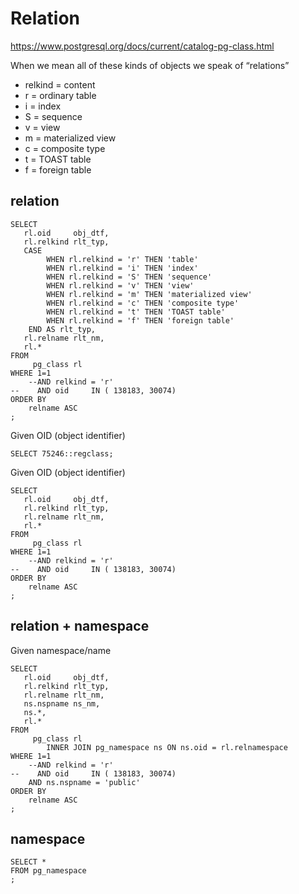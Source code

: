 # Relation


https://www.postgresql.org/docs/current/catalog-pg-class.html

When we mean all of these kinds of objects we speak of “relations”
- relkind = content
- r = ordinary table
- i = index
- S = sequence
- v = view
- m = materialized view
- c = composite type
- t = TOAST table
- f = foreign table


## relation


```postgresql
SELECT
   rl.oid     obj_dtf,
   rl.relkind rlt_typ,
   CASE
        WHEN rl.relkind = 'r' THEN 'table'
        WHEN rl.relkind = 'i' THEN 'index'
        WHEN rl.relkind = 'S' THEN 'sequence'
        WHEN rl.relkind = 'v' THEN 'view'
        WHEN rl.relkind = 'm' THEN 'materialized view'
        WHEN rl.relkind = 'c' THEN 'composite type'
        WHEN rl.relkind = 't' THEN 'TOAST table'
        WHEN rl.relkind = 'f' THEN 'foreign table'
    END AS rlt_typ,
   rl.relname rlt_nm,
   rl.*
FROM
     pg_class rl
WHERE 1=1
    --AND relkind = 'r'
--    AND oid     IN ( 138183, 30074)
ORDER BY
    relname ASC
;
```

Given OID (object identifier)
```postgresql
SELECT 75246::regclass;
```

Given OID (object identifier)
```postgresql
SELECT
   rl.oid     obj_dtf,
   rl.relkind rlt_typ,
   rl.relname rlt_nm,
   rl.*
FROM
     pg_class rl
WHERE 1=1
    --AND relkind = 'r'
--    AND oid     IN ( 138183, 30074)
ORDER BY
    relname ASC
;
```



## relation + namespace


Given namespace/name

```postgresql
SELECT
   rl.oid     obj_dtf,
   rl.relkind rlt_typ,
   rl.relname rlt_nm,
   ns.nspname ns_nm,
   ns.*,
   rl.*
FROM
     pg_class rl
        INNER JOIN pg_namespace ns ON ns.oid = rl.relnamespace
WHERE 1=1
    --AND relkind = 'r'
--    AND oid     IN ( 138183, 30074)
    AND ns.nspname = 'public'
ORDER BY
    relname ASC
;
```

## namespace


```
SELECT *
FROM pg_namespace
;
```

